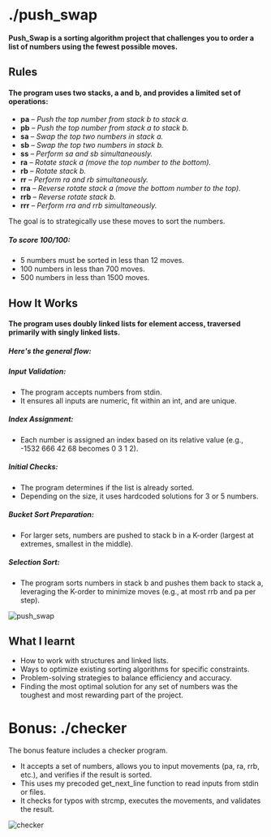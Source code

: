 # ./push_swap
#### Push_Swap is a sorting algorithm project that challenges you to order a list of numbers using the fewest possible moves.

## Rules

#### The program uses two stacks, a and b, and provides a limited set of operations:

- **pa** – *Push the top number from stack b to stack a.*
- **pb** – *Push the top number from stack a to stack b.*
- **sa** – *Swap the top two numbers in stack a.*
- **sb** – *Swap the top two numbers in stack b.*
- **ss** – *Perform sa and sb simultaneously.*
- **ra** – *Rotate stack a (move the top number to the bottom).*
- **rb** – *Rotate stack b.*
- **rr** – *Perform ra and rb simultaneously.*
- **rra** – *Reverse rotate stack a (move the bottom number to the top).*
- **rrb** – *Reverse rotate stack b.*
- **rrr** – *Perform rra and rrb simultaneously.*

The goal is to strategically use these moves to sort the numbers.
##### To score 100/100:

 - 5 numbers must be sorted in less than 12 moves.
 - 100 numbers in less than 700 moves.
 - 500 numbers in less than 1500 moves.

## How It Works

#### The program uses doubly linked lists for element access, traversed primarily with singly linked lists. 
##### Here's the general flow:

##### Input Validation:
- The program accepts numbers from stdin.
- It ensures all inputs are numeric, fit within an int, and are unique.

##### Index Assignment:
- Each number is assigned an index based on its relative value (e.g., -1532 666 42 68 becomes 0 3 1 2).

##### Initial Checks:
- The program determines if the list is already sorted.
- Depending on the size, it uses hardcoded solutions for 3 or 5 numbers.

##### Bucket Sort Preparation:
- For larger sets, numbers are pushed to stack b in a K-order (largest at extremes, smallest in the middle).

##### Selection Sort:
- The program sorts numbers in stack b and pushes them back to stack a, leveraging the K-order to minimize moves (e.g., at most rrb and pa per step).


![push_swap](https://github.com/user-attachments/assets/5b6fd246-5ba0-4f67-9594-c4399f6ebe50)


## What I learnt

- How to work with structures and linked lists.
- Ways to optimize existing sorting algorithms for specific constraints.
- Problem-solving strategies to balance efficiency and accuracy.
- Finding the most optimal solution for any set of numbers was the toughest and most rewarding part of the project.



# Bonus: ./checker

The bonus feature includes a checker program. 

- It accepts a set of numbers, allows you to input movements (pa, ra, rrb, etc.), and verifies if the result is sorted.
- This uses my precoded get_next_line function to read inputs from stdin or files.
- It checks for typos with strcmp, executes the movements, and validates the result.


![checker](https://github.com/user-attachments/assets/26c18e0e-6260-4b57-a87f-70da4ff0f9c8)
